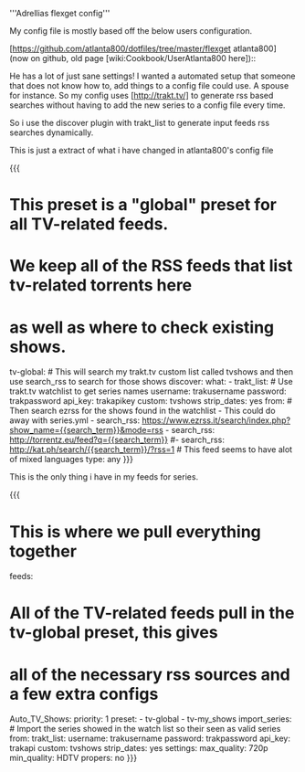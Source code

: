 '''Adrellias flexget config'''

My config file is mostly based off the below users configuration.   

[https://github.com/atlanta800/dotfiles/tree/master/flexget atlanta800] (now on github, old page [wiki:Cookbook/UserAtlanta800 here])::

He has a lot of just sane settings! I wanted a automated setup that someone that does not know how to, add things to a config file could use. 
A spouse for instance. So my config uses [http://trakt.tv/] to generate rss based searches without having to add the new series to a config file every time. 

So i use the discover plugin with trakt_list to generate input feeds rss searches dynamically.

This is just a extract of what i have changed in atlanta800's config file

{{{
  # This preset is a "global" preset for all TV-related feeds.
  # We keep all of the RSS feeds that list tv-related torrents here
  # as well as where to check existing shows.
  tv-global:
    # This will search my trakt.tv custom list called tvshows and then use search_rss to search for those shows 
    discover:
      what:
        - trakt_list:
        # Use trakt.tv watchlist to get series names 
            username: trakusername
            password: trakpassword
            api_key: trakapikey
            custom: tvshows
            strip_dates: yes
      from:
        # Then search ezrss for the shows found in the watchlist - This could do away with series.yml
        - search_rss: https://www.ezrss.it/search/index.php?show_name={{search_term}}&mode=rss
        - search_rss: http://torrentz.eu/feed?q={{search_term}}
        #- search_rss: http://kat.ph/search/{{search_term}}/?rss=1 # This feed seems to have alot of mixed languages
      type: any
}}}

This is the only thing i have in my feeds for series.


{{{
# This is where we pull everything together
feeds:

  # All of the TV-related feeds pull in the tv-global preset, this gives
  # all of the necessary rss sources and a few extra configs

  Auto_TV_Shows:
    priority: 1
    preset:
      - tv-global
      - tv-my_shows
    import_series:
      # Import the series showed in the watch list so their seen as valid series
      from:
        trakt_list:
          username: trakusername
          password: trakpassword
          api_key: trakapi
          custom: tvshows
          strip_dates: yes
      settings:
        max_quality: 720p
        min_quality: HDTV
        propers: no
}}}
